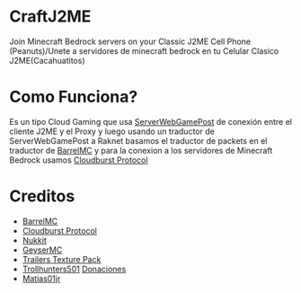 # CraftJ2ME
Join Minecraft Bedrock servers on your Classic J2ME Cell Phone (Peanuts)/Unete a servidores de minecraft bedrock en tu Celular Clasico J2ME(Cacahuatitos)

# Como Funciona?
Es un tipo Cloud Gaming que usa [ServerWebGamePost](https://github.com/Creadores-Program/ServerWebGamePost) de conexión entre el cliente J2ME y el Proxy y luego usando un traductor de ServerWebGamePost a Raknet basamos el traductor de packets en el traductor de [BarrelMC](https://github.com/BarrelMC/Barrel) y para la conexion a los servidores de Minecraft Bedrock usamos [Cloudburst Protocol](https://github.com/CloudburstMC/Protocol)
# Creditos
- [BarrelMC](https://github.com/BarrelMC/Barrel)
- [Cloudburst Protocol](https://github.com/CloudburstMC/Protocol)
- [Nukkit](https://github.com/CloudburstMC/Nukkit)
- [GeyserMC](https://github.com/GeyserMC/Geyser)
- [Trailers Texture Pack](https://mcpedl.com/trailers-texture-pack-1/)
- [Trollhunters501](https://github.com/Trollhunters501) [Donaciones](https://creadoresgames.blogspot.com/p/donaciones.html)
- [Matias01jr](https://github.com/Matias01jr)
